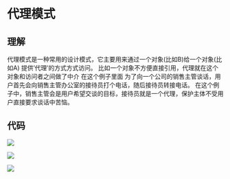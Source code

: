 # 代理模式

## 理解
代理模式是一种常用的设计模式，它主要用来通过一个对象(比如B)给一个对象(比如A) 提供’代理’的方式方式访问。
比如一个对象不方便直接引用，代理就在这个对象和访问者之间做了中介
在这个例子里面 为了向一个公司的销售主管谈话，用户首先会向销售主管办公室的接待员打个电话，随后接待员转接电话。
在这个例子中，销售主管会是用户希望交谈的目标，接待员就是一个代理，保护主体不受用户直接要求谈话中苦恼。

## 代码
![](https://img-blog.csdnimg.cn/2019042511400470.PNG?x-oss-process=image/watermark,type_ZmFuZ3poZW5naGVpdGk,shadow_10,text_aHR0cHM6Ly9ibG9nLmNzZG4ubmV0L3FxXzQzOTE5Nzkw,size_16,color_FFFFFF,t_70)

![](https://img-blog.csdnimg.cn/20190425114029530.PNG?x-oss-process=image/watermark,type_ZmFuZ3poZW5naGVpdGk,shadow_10,text_aHR0cHM6Ly9ibG9nLmNzZG4ubmV0L3FxXzQzOTE5Nzkw,size_16,color_FFFFFF,t_70)

![](https://img-blog.csdnimg.cn/20190425114056942.PNG?x-oss-process=image/watermark,type_ZmFuZ3poZW5naGVpdGk,shadow_10,text_aHR0cHM6Ly9ibG9nLmNzZG4ubmV0L3FxXzQzOTE5Nzkw,size_16,color_FFFFFF,t_70)
